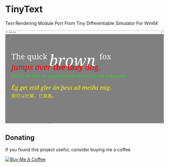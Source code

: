 # TinyText
Text Rendering Module Port From Tiny Differentiable Simulator For Win64

![](screenshot.png)

## Donating
If you found this project useful, consider buying me a coffee

<a href="https://paypal.me/cpuimage/USD5" target="_blank"><img src="https://www.buymeacoffee.com/assets/img/custom_images/black_img.png" alt="Buy Me A Coffee" style="height: auto !important;width: auto !important;" ></a>
